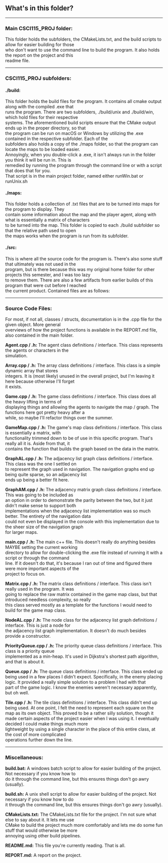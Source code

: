 
## What's in this folder?

---
### Main CSCI115_PROJ folder:

This folder holds the subfolders, the CMakeLists.txt, and the build scripts to allow for easier building for those  
who don't want to use the command line to build the program. It also holds the report on the project and this  
readme file.

---

### CSCI115_PROJ subfolders:

#### ./build:

This folder holds the build files for the program. It contains all cmake output along with the compiled .exe that  
runs the program. There are two subfolders, ./build/unix and ./build/win, which hold files for their respective  
systems. The aforementioned build scripts ensure that the CMake output ends up in the proper directory, so that  
the program can be run on macOS or Windows by utilizing the .exe contained in the respective subfolder. Each of the  
subfolders also holds a copy of the ./maps folder, so that the program can locate the maps to be loaded easier.  
Annoyingly, when you double-click a .exe, it isn't always run in the folder you think it will be run in. This is  
remedied by running the program through the command line or with a script that does that for you.  
That script is in the main project folder, named either runWin.bat or runUnix.sh

#### ./maps:

This folder holds a collection of .txt files that are to be turned into maps for the program to display. They  
contain some information about the map and the player agent, along with what is essentially a matrix of characters  
to be turned into the map. This folder is copied to each ./build subfolder so that the relative path used to open  
the maps works when the program is run from its subfolder.

#### ./src:

This is where all the source code for the program is. There's also some stuff that ultimately was not used in the  
program, but is there because this was my original home folder for other projects this semester, and I was too lazy  
to remove them. There are also a few artifacts from earlier builds of this program that were cut before I reached  
the current product. Contained files are as follows:

---

### Source Code Files:

For most, if not all, classes / structs, documentation is in the .cpp file for the given object. More general  
overviews of how the project functions is available in the REPORT.md file, also contained in the main folder.  

**Agent.cpp / .h:** The agent class definitions / interface. This class represents the agents or characters in the  
simulation. 

**Array.cpp / .h:** The array class definitions / interface. This class is a simple dynamic array that stores  
integers. It is (most likely) unused in the overall project, but I'm leaving it here because otherwise I'll forget  
it exists. 

**Game.cpp / .h:** The game class definitions / interface. This class does all the heavy lifting in terms of  
displaying things and allowing the agents to navigate the map / graph. The functions here got pretty heavy after a  
while, so maybe I'll refactor things over the summer. 

**GameMap.cpp / .h:** The game's map class definitions / interface. This class is essentially a matrix, with  
functionality trimmed down to be of use in this specific program. That's really all it is. Aside from that, it  
contains the function that builds the graph based on the data in the matrix. 

**GraphAL.cpp / .h:** The adjacency list graph class definitions / interface. This class was the one I settled on  
to represent the graph used in navigation. The navigation graphs end up being quite sparse, so an adjacency list  
ends up being a better fit here.

**GraphAM.cpp / .h:** The adjacency matrix graph class definitions / interface. This was going to be included as  
an option in order to demonstrate the parity between the two, but it just didn't make sense to support both  
implementations when the adjacency list implementation was so much better. The entirety of the navigation data  
could not even be displayed in the console with this implementation due to the sheer size of the navigation graph  
for larger maps.

**main.cpp / .h:** The main c++ file. This doesn't really do anything besides MAYBE setting the current working  
directory to allow for double-clicking the .exe file instead of running it with a script or through the command  
line. If it doesn't do that, it's because I ran out of time and figured there were more important aspects of the  
project to focus on.

**Matrix.cpp / .h:** The matrix class definitions / interface. This class isn't really used in the program. It was  
going to replace the raw matrix contained in the game map class, but that introduced needless complexity, so really  
this class served mostly as a template for the functions I would need to build for the game map class.  

**NodeAL.cpp / .h:** The node class for the adjacency list graph definitions / interface. This is just a node for  
the adjacency list graph implementation. It doesn't do much besides provide a constructor. 

**PriorityQueue.cpp / .h:** The priority queue class definitions / interface. This class is a priority queue  
implemented as a min-heap. It's used in Dijkstra's shortest path algorithm, and that is about it.  

**Queue.cpp / .h:** The queue class definitions / interface. This class ended up being used in a few places I didn't 
expect. Specifically, in the enemy placing logic. It provided a really simple solution to a problem I had with that  
part of the game logic. I know the enemies weren't necessary apparently, but oh well.

**Tile.cpp / .h:** The tile class definitions / interface. This class didn't end up being used. At one point, I felt 
the need to represent each square on the map as its own object. This proved to be a rather silly solution, though it 
made certain aspects of the project easier when I was using it. I eventually decided I could make things much more  
lightweight by using a single character in the place of this entire class, at the cost of more complicated  
operations further down the line.  

---

### Miscellaneous:

**build.bat:** A windows batch script to allow for easier building of the project. Not necessary if you know how to  
do it through the command line, but this ensures things don't go awry (usually).  

**build.sh:** A unix shell script to allow for easier building of the project. Not necessary if you know how to do  
it through the command line, but this ensures things don't go awry (usually).  

**CMakeLists.txt:** The CMakeLists.txt file for the project. I'm not sure what else to say about it. It lets me use  
CMake to build the project much more comfortably and lets me do some fun stuff that would otherwise be more  
annoying using other build pipelines.  

**README.md:** This file you're currently reading. That is all.

**REPORT.md:** A report on the project.
